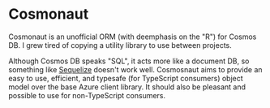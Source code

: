 # Cosmonaut

Cosmonaut is an unofficial ORM (with deemphasis on the "R") for Cosmos DB. I grew tired of copying a utility library to use between projects.

Although Cosmos DB speaks "SQL", it acts more like a document DB, so something like [Sequelize](https://sequelize.org/) doesn't work well. Cosmosnaut aims to provide an easy to use, efficient, and typesafe (for TypeScript consumers) object model over the base Azure client library. It should also be pleasant and possible to use for non-TypeScript consumers.
